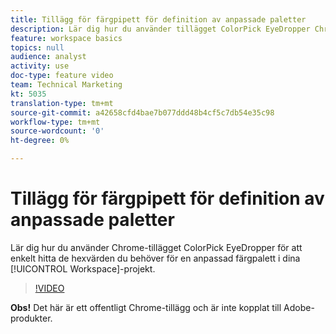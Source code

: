 ```yaml
---
title: Tillägg för färgpipett för definition av anpassade paletter
description: Lär dig hur du använder tillägget ColorPick EyeDropper Chrome för att enkelt hitta de hexvärden du behöver för en anpassad färgpalett i dina Workspace-projekt.
feature: workspace basics
topics: null
audience: analyst
activity: use
doc-type: feature video
team: Technical Marketing
kt: 5035
translation-type: tm+mt
source-git-commit: a42658cfd4bae7b077ddd48b4cf5c7db54e35c98
workflow-type: tm+mt
source-wordcount: '0'
ht-degree: 0%

---
```



# Tillägg för färgpipett för definition av anpassade paletter

Lär dig hur du använder Chrome-tillägget ColorPick EyeDropper för att enkelt hitta de hexvärden du behöver för en anpassad färgpalett i dina [!UICONTROL Workspace]-projekt.

>[!VIDEO](https://video.tv.adobe.com/v/33775/?quality=12)

**Obs!** Det här är ett offentligt Chrome-tillägg och är inte kopplat till Adobe-produkter.

